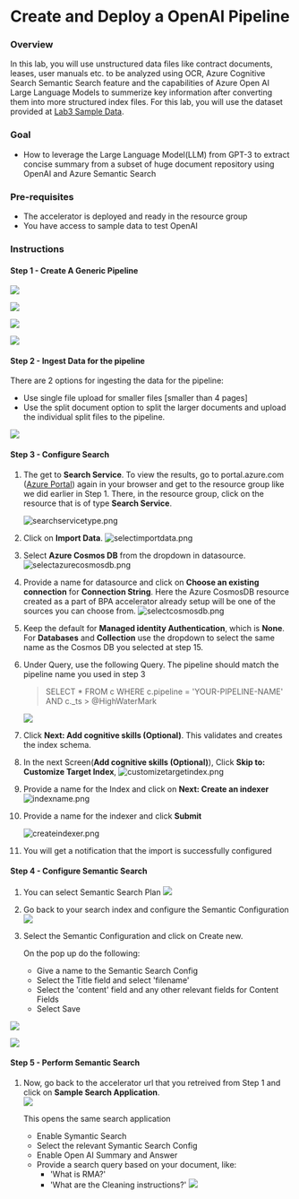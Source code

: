 # Create and Deploy a OpenAI Pipeline

### Overview
In this lab, you will use unstructured data files like contract documents, leases, user manuals etc. to be analyzed using OCR, Azure Cognitive Search Semantic Search feature and the capabilities of Azure Open AI Large Language Models to summerize key information after converting them into more structured index files. For this lab, you will use the dataset provided at [Lab3 Sample Data](/SampleInvoices/Lab3%20Sample%20Data).


### Goal
* How to leverage the Large Language Model(LLM) from GPT-3 to extract concise summary from a subset of huge document repository using OpenAI and Azure Semantic Search 


### Pre-requisites
* The accelerator is deployed and ready in the resource group
* You have access to sample data to test OpenAI


### Instructions


#### **Step 1 - Create A Generic Pipeline**
![](images/BPAHomepage.png)  

![](images/Lab3NewPipeline.png)  

![](images/Lab3OCR.png)  

![](images/Lab3OCR2Txt.png)  

#### **Step 2 - Ingest Data for the pipeline**

There are 2 options for ingesting the data for the pipeline:

* Use single file upload for smaller files [smaller than 4 pages]
* Use the split document option to split the larger documents and upload the individual split files to the pipeline.

![](images/Lab3IngestData.png)

#### **Step 3 - Configure Search**
1. The get to **Search Service**. To view the results, go to portal.azure.com ([Azure Portal](portal.azure.com)) again in your browser and get to the resource group like we did earlier in Step 1. There, in the resource group, click on the resource that is of type **Search Service**. 
    
    ![searchservicetype.png](/images/searchservicetype.png)

1. Click on **Import Data**. 
    ![selectimportdata.png](/images/selectimportdata.png)

1. Select **Azure Cosmos DB** from the dropdown in datasource.
    ![selectazurecosmosdb.png](/images/selectazurecosmosdb.png)

1. Provide a name for datasource and click on **Choose an existing connection**  for **Connection String**. Here the Azure CosmosDB resource created as a part of BPA accelerator already setup will be one of the sources you can choose from.
    ![selectcosmosdb.png](/images/selectcosmosdb.png)


1. Keep the default for **Managed identity Authentication**, which is **None**. For **Databases** and **Collection** use the dropdown to select the same name as the Cosmos DB you selected at step 15. 

1. Under Query, use the following Query.  The pipeline should match the pipeline name you used in step 3
    > SELECT * FROM c WHERE c.pipeline = 'YOUR-PIPELINE-NAME' AND c._ts > @HighWaterMark

    ![](images/Lab3LoadData.png)


1. Click **Next: Add cognitive skills (Optional)**. This validates and creates the index schema. 

1. In the next Screen(**Add cognitive skills (Optional)**), Click **Skip to: Customize Target Index**, 
      ![customizetargetindex.png](images/Lab3SearchConfig.png)


1. Provide a name for the Index and click on **Next: Create an indexer**
    ![indexname.png](/images/indexname.png)

1. Provide a name for the indexer and click **Submit**
    
    ![createindexer.png](images/Lab3SearchIndexer.png)

1. You will get a notification that the import is successfully configured

#### **Step 4 - Configure Semantic Search**

1. You can select Semantic Search Plan
![](images/Lab3SemSearchPlan.png) 

1. Go back to your search index and configure the Semantic Configuration
![](images/Lab3SearchIndex.png)

1. Select the Semantic Configuration and click on Create new. 

    On the pop up do the following:
    - Give a name to the Semantic Search Config
    - Select the Title field and select 'filename'
    - Select the 'content' field and any other relevant fields for Content Fields
    - Select Save

![](images/Lab3SemSearchConfig.png)

![](images/Lab3SemSearchConfigSave.png)

#### **Step 5 - Perform Semantic Search**
1. Now, go back to the accelerator url that you retreived from Step 1 and click on **Sample Search Application**.  
    ![](images/BPAHomepageSSA.png)

    This opens the same search application

    - Enable Symantic Search
    - Select the relevant Symantic Search Config
    - Enable Open AI Summary and Answer
    - Provide a search query based on your document, like:
        - 'What is RMA?'
        - 'What are the Cleaning instructions?'
     ![](images/BPASSASearchResults.png)




